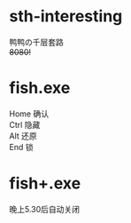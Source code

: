 # sth-interesting
鸭鸭の千层套路<br>
<del>8080!</del>
# fish.exe 
Home 确认<br>
Ctrl 隐藏<br>
Alt  还原<br>
End  锁<br>
# fish+.exe
晚上5.30后自动关闭
